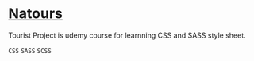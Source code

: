 # [Natours](https://natours-lime.vercel.app/)
Tourist Project is udemy course for learnning CSS and SASS style sheet.

`CSS` `SASS` `SCSS`
